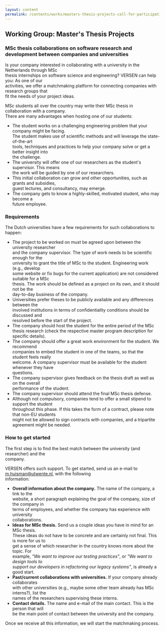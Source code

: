 ```yaml
---
layout: content
permalink: /contents/works/masters-thesis-projects-call-for-participation
---
```


## Working Group: Master's Thesis Projects

### MSc thesis collaborations on software research and development between companies and universities


Is your company interested in collaborating with a university in the Netherlands through MSc  
thesis internships on software science and engineering? VERSEN can help you: As one of our  
activities, we offer a matchmaking platform for connecting companies with research groups that  
fit the needs of your project ideas.


MSc students all over the country may write their MSc thesis in collaboration with a company.  
There are many advantages when hosting one of our students:


* The student works on a challenging engineering problem that your company might be facing.   
The student makes use of scientific methods and will leverage the state-of-the-art   
tools, techniques and practices to help your company solve or get a better insight into  
the challenge.
* The university will offer one of our researchers as the student's supervisor. This means   
the work will be guided by one of our researchers.
* This initial collaboration can grow and other opportunities, such as grants and subsidies,  
guest lectures, and consultancy, may emerge.
* The company gets to know a highly-skilled, motivated student, who may become a   
future employee.


### Requirements
The Dutch universities have a few requirements for such collaborations to happen:


* The project to be worked on must be agreed upon between the university researcher   
and the company supervisor. The type of work needs to be scientific enough for the    
university to grant the title of MSc to the student. Engineering work (e.g., develop    
some website or fix bugs for the current application) are not considered suitable for a MSc   
thesis. The work should be defined as a project on its own, and it should not be the   
day-to-day business of the company.
*  Universities prefer theses to be publicly available and any differences between the    
involved institutions in terms of confidentiality conditions should be discussed and    
resolved before the start of the project.
* The company should host the student for the entire period of the MSc thesis research 
(check the respective master program description for specific details).
* The company should offer a great work environment for the student. We recommend   
companies to embed the student in one of the teams, so that the student feels really   
welcome. A company supervisor must be available for the student whenever they have   
questions.
* The company supervisor gives feedback on the thesis draft as well as on the overall   
performance of the student.
* The company supervisor should attend the final MSc thesis defense.
* Although not compulsory, companies tend to offer a small stipend to support the student   
throughout this phase. If this takes the form of a contract, please note that non-EU students    
might not be allowed to sign contracts with companies, and a tripartite agreement might be needed.


### How to get started
The first step is to find the best match between the university (and researcher) and the   
company. 


VERSEN offers such support. To get started, send us an e-mail to [m.huisman@utwente.nl](mailto:m.huisman@utwente.nl), with the following  
information:


* **Overall information about the company.** The name of the company, a link to the   
website, a short paragraph explaining the goal of the company, size of the company in   
terms of employees, and whether the company has experience with university   
collaborations.
* **Ideas for MSc thesis.** Send us a couple ideas you have in mind for an MSc thesis.   
These ideas do not have to be concrete and are certainly not final. This is more for us to   
get a sense of which researcher in the country knows more about the topic. For   
example, *"We want to improve our testing practices"*, or *"We want to design tools to   
support our developers in refactoring our legacy systems"*, is already a good start.
* **Past/current collaborations with universities.** If your company already collaborates   
with other universities (e.g., maybe some other team already has MSc interns?), list the   
names of the researchers supervising these interns. 
* **Contact details.** The name and e-mail of the main contact. This is the person that will   
be the main point of contact between the university and the company.


Once we receive all this information, we will start the matchmaking process.